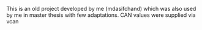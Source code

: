 This is an old project developed by me (mdasifchand) which was also used by me in master thesis with few adaptations. CAN values were supplied via vcan
